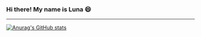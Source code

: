### Hi there! My name is Luna 😄
_________________________________________________________________________________________________________________________________________________________________________

[![Anurag's GitHub stats](https://github-readme-stats.vercel.app/api?username=Singularity-1&theme=nightowl)](https://github.com/anuraghazra/github-readme-stats) 
<!--
**Singularity-1/Singularity-1** is a ✨ _special_ ✨ repository because its `README.md` (this file) appears on your GitHub profile.

Here are some ideas to get you started:

- 🔭 I’m currently working on ...
- 🌱 I’m currently learning ...
- 👯 I’m looking to collaborate on ...
- 🤔 I’m looking for help with ...
- 💬 Ask me about ...
- 📫 How to reach me: ...
- 😄 Pronouns: ...
- ⚡ Fun fact: ...
-->
